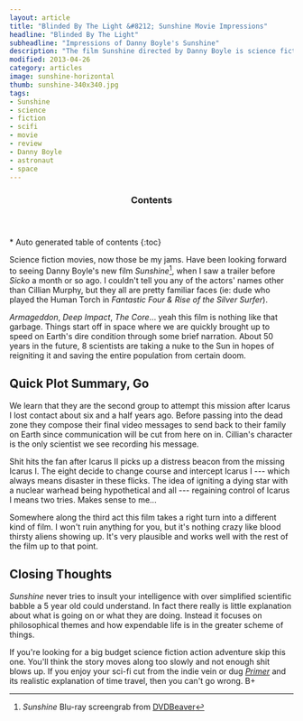 ```yaml
---
layout: article
title: "Blinded By The Light &#8212; Sunshine Movie Impressions"
headline: "Blinded By The Light"
subheadline: "Impressions of Danny Boyle's Sunshine"
description: "The film Sunshine directed by Danny Boyle is science fiction without the big bang."
modified: 2013-04-26
category: articles
image: sunshine-horizontal
thumb: sunshine-340x340.jpg
tags: 
- Sunshine
- science
- fiction
- scifi
- movie
- review
- Danny Boyle
- astronaut
- space
---
```

<section id="table-of-contents" class="toc">
  <header>
    <h3 class="delta">Contents</h3>
  </header>
<div id="drawer" markdown="1">
*  Auto generated table of contents
{:toc}
</div>
</section><!-- /#table-of-contents -->

Science fiction movies, now those be my jams. Have been looking forward to seeing Danny Boyle's new film *Sunshine*[^1], when I saw a trailer before *Sicko* a month or so ago. I couldn't tell you any of the actors' names other than Cillian Murphy, but they all are pretty familiar faces (ie: dude who played the Human Torch in *Fantastic Four & Rise of the Silver Surfer*).

*Armageddon*, *Deep Impact*, *The Core*... yeah this film is nothing like that garbage. Things start off in space where we are quickly brought up to speed on Earth's dire condition through some brief narration. About 50 years in the future, 8 scientists are taking a nuke to the Sun in hopes of reigniting it and saving the entire population from certain doom.

## Quick Plot Summary, Go

We learn that they are the second group to attempt this mission after Icarus I lost contact about six and a half years ago. Before passing into the dead zone they compose their final video messages to send back to their family on Earth since communication will be cut from here on in. Cillian's character is the only scientist we see recording his message.

Shit hits the fan after Icarus II picks up a distress beacon from the missing Icarus I. The eight decide to change course and intercept Icarus I --- which always means disaster in these flicks. The idea of igniting a dying star with a nuclear warhead being hypothetical and all --- regaining control of Icarus I means two tries. Makes sense to me...

Somewhere along the third act this film takes a right turn into a different kind of film. I won't ruin anything for you, but it's nothing crazy like blood thirsty aliens showing up. It's very plausible and works well with the rest of the film up to that point.

## Closing Thoughts

*Sunshine* never tries to insult your intelligence with over simplified scientific babble a 5 year old could understand. In fact there really is little explanation about what is going on or what they are doing. Instead it focuses on philosophical themes and how expendable life is in the greater scheme of things.

If you're looking for a big budget science fiction action adventure skip this one. You'll think the story moves along too slowly and not enough shit blows up. If you enjoy your sci-fi cut from the indie vein or dug [*Primer*](http://imdb.com/title/tt0390384/) and its realistic explanation of time travel, then you can't go wrong. B+

[^1]: *Sunshine* Blu-ray screengrab from [DVDBeaver](http://www.dvdbeaver.com/film2/DVDReviews34/sunshine_blu-ray.htm)